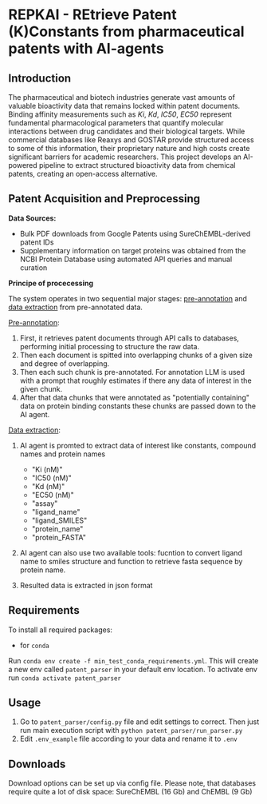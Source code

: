 # REPKAI - REtrieve Patent (K)Constants from pharmaceutical patents with AI-agents

## Introduction

The pharmaceutical and biotech industries generate vast amounts of valuable bioactivity data that remains locked within patent documents. Binding affinity measurements such as *Ki*, *Kd*, *IC50*, *EC50* represent fundamental pharmacological parameters that quantify molecular interactions between drug candidates and their biological targets. While commercial databases like Reaxys and GOSTAR provide structured access to some of this information, their proprietary nature and high costs create significant barriers for academic researchers. This project develops an AI-powered pipeline to extract structured bioactivity data from chemical patents, creating an open-access alternative.

## Patent Acquisition and Preprocessing

**Data Sources:**

- Bulk PDF downloads from Google Patents using SureChEMBL-derived patent IDs
- Supplementary information on target proteins was obtained from the NCBI Protein Database using automated API queries and manual curation

**Principe of procecessing**

The system operates in two sequential major stages: <ins>pre-annotation</ins> and <ins>data extraction</ins> from pre-annotated data.
 
 <ins>Pre-annotation</ins>:
1) First, it retrieves patent documents through API calls to databases, performing initial processing to structure the raw data. 
2) Then each document is spitted into overlapping chunks of a given size and degree of overlapping. 
3) Then each such chunk is pre-annotated.  For annotation LLM is used with a prompt that roughly estimates if there any data of interest in the given chunk. 
3) After that data chunks that were annotated as "potentially containing" data on protein binding constants these chunks are passed down to the AI agent. 

<ins>Data extraction</ins>:
1) AI agent is promted to extract data of interest like constants, compound names and protein names
    - "Ki (nM)"
    - "IC50 (nM)"
    - "Kd (nM)"
    - "EC50 (nM)"
    - "assay"
    - "ligand_name"
    - "ligand_SMILES"
    - "protein_name"
    - "protein_FASTA"

2) AI agent can also use two available tools: fucntion to convert ligand name to smiles structure and function to retrieve fasta sequence by protein name.
3) Resulted data is extracted in json format


## Requirements

To install all required packages:
- for `conda`

Run `conda env create -f min_test_conda_requirements.yml`. This will create a new env called `patent_parser` in your default env location. To activate env run `conda activate patent_parser`

## Usage

1) Go to `patent_parser/config.py` file and edit settings to correct. Then just run main execution script with `python patent_parser/run_parser.py`
2) Edit `.env_example` file according to your data and rename it to `.env`

## Downloads

Download options can be set up via config file. Please note, that databases require quite a lot of disk space: SureChEMBL (16 Gb) and ChEMBL (9 Gb)
